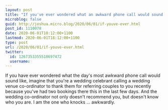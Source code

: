 ```yaml
---
layout: post
title: "If you've ever wondered what an awkward phone call would sound like"
microblog: false
guid: http://joshua.micro.blog/2020/06/01/if-youve-ever.html
post_id: 1110078
date: 2020-06-01T18:12:00+1100
lastmod: 2020-06-01T18:12:00+1100
type: post
url: /2020/06/01/if-youve-ever.html
twitter:
  id: 1267353355518697472
  username: 
---
```

If you have ever wondered what the day's most awkward phone call would sound like, imagine that you're a wedding celebrant calling a wedding venue co-ordinator to thank them for referring couples to you recently because you've had two bookings there this in the last few days.
And the wedding co-ordinator not only doesn't recommend you, but doesn't know who you are.
I am the one who knocks ... awkwardly.
